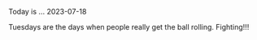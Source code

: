 Today is ...
2023-07-18

Tuesdays are the days when people really get the ball rolling. Fighting!!!
